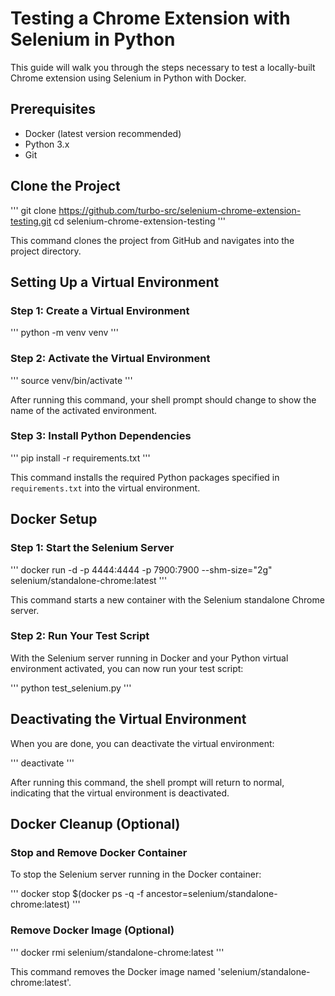 # Testing a Chrome Extension with Selenium in Python

This guide will walk you through the steps necessary to test a locally-built Chrome extension using Selenium in Python with Docker.

## Prerequisites

- Docker (latest version recommended)
- Python 3.x
- Git

## Clone the Project

'''
git clone https://github.com/turbo-src/selenium-chrome-extension-testing.git
cd selenium-chrome-extension-testing
'''

This command clones the project from GitHub and navigates into the project directory.

## Setting Up a Virtual Environment

### Step 1: Create a Virtual Environment

'''
python -m venv venv
'''

### Step 2: Activate the Virtual Environment

'''
source venv/bin/activate
'''

After running this command, your shell prompt should change to show the name of the activated environment.

### Step 3: Install Python Dependencies

'''
pip install -r requirements.txt
'''

This command installs the required Python packages specified in `requirements.txt` into the virtual environment.

## Docker Setup

### Step 1: Start the Selenium Server

'''
docker run -d -p 4444:4444 -p 7900:7900 --shm-size="2g" selenium/standalone-chrome:latest
'''

This command starts a new container with the Selenium standalone Chrome server.

### Step 2: Run Your Test Script

With the Selenium server running in Docker and your Python virtual environment activated, you can now run your test script:

'''
python test_selenium.py
'''

## Deactivating the Virtual Environment

When you are done, you can deactivate the virtual environment:

'''
deactivate
'''

After running this command, the shell prompt will return to normal, indicating that the virtual environment is deactivated.

## Docker Cleanup (Optional)

### Stop and Remove Docker Container

To stop the Selenium server running in the Docker container:

'''
docker stop $(docker ps -q -f ancestor=selenium/standalone-chrome:latest)
'''

### Remove Docker Image (Optional)

'''
docker rmi selenium/standalone-chrome:latest
'''

This command removes the Docker image named 'selenium/standalone-chrome:latest'.